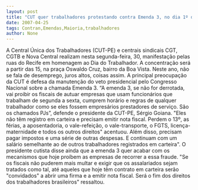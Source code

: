 ```yaml
---
layout: post
title: "CUT quer trabalhadores protestando contra Emenda 3, no dia 1º de Maio"
date: 2007-04-25
tags: Contran,Emendas,Maioria,trabalhadores
author: None
---
```

A Central Única dos Trabalhadores (CUT-PE) e centrais sindicais CGT, CGTB e Nova Central realizam nesta segunda-feira, 30, manifestação pelas ruas do Recife em homenagem ao Dia do Trabalhador. A concentração será a partir das 15, na praça Oswaldo Cruz, bairro da Boa Vista. 
Neste ano, não se fala de desemprego, juros altos, coisas assim. A principal preocupação da CUT é defesa da manutenção do veto presidencial pelo Congresso Nacional sobre a chamada Emenda 3.
“A emenda 3, se não for derrotada, vai proibir os fiscais de autuar empresas que usam funcionários que trabalham de segunda a sexta, cumprem horário e regras de qualquer trabalhador como se eles fossem empresários prestadores de serviço. São os chamados PJs”, defende o presidente da CUT-PE, Sérgio Goiana.
\"Eles não têm registro em carteira e precisam emitir nota fiscal. Perdem o 13º, as férias, a aposentadoria, o vale-refeição, o vale-transporte, o FGTS, licença-maternidade e todos os outros direitos\" acentuou. Além disso, precisam pagar impostos e uma série de outras despesas. E continuam com um salário semelhante ao de outros trabalhadores registrados em carteira\".
O presidente cutista disse ainda que a emenda 3 quer acabar com os mecanismos que hoje proíbem as empresas de recorrer a essa fraude. 
\"Se os fiscais não puderem mais multar e exigir que os assalariados sejam tratados como tal, até aqueles que hoje têm contrato em carteira serão \"convidados\" a abrir uma firma e a emitir nota fiscal. Será o fim dos direitos dos trabalhadores brasileiros\" ressaltou. 
